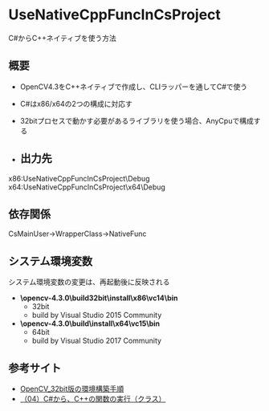 # UseNativeCppFuncInCsProject

C#からC++ネイティブを使う方法

## 概要

- OpenCV4.3をC++ネイティブで作成し、CLIラッパーを通してC#で使う
- C#はx86/x64の2つの構成に対応す
- 32bitプロセスで動かす必要があるライブラリを使う場合、AnyCpuで構成する

- ## 出力先

x86:UseNativeCppFuncInCsProject\Debug
x64:UseNativeCppFuncInCsProject\x64\Debug

## 依存関係

CsMainUser->WrapperClass->NativeFunc

## システム環境変数

システム環境変数の変更は、再起動後に反映される

- **\opencv-4.3.0\build32bit\install\x86\vc14\bin**
  - 32bit
  - build by Visual Studio 2015 Community
- **\opencv-4.3.0\build\install\x64\vc15\bin**
  - 64bit
  - build by Visual Studio 2017 Community

## 参考サイト

- [OpenCV_32bit版の環境構築手順](https://bluebirdofoz.hatenablog.com/entry/2019/10/26/200208)
- [（04）C#から、C++の関数の実行（クラス）](https://waku-take-a.github.io/Programming.html)

